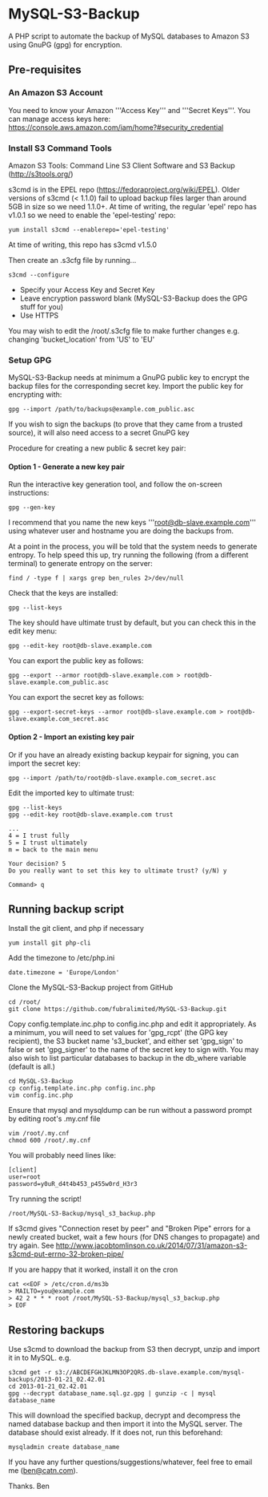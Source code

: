 # MySQL-S3-Backup

A PHP script to automate the backup of MySQL databases to Amazon S3 using GnuPG (gpg) for encryption.

## Pre-requisites
### An Amazon S3 Account
You need to know your Amazon '''Access Key''' and '''Secret Keys'''.
You can manage access keys here: https://console.aws.amazon.com/iam/home?#security_credential

### Install S3 Command Tools

Amazon S3 Tools: Command Line S3 Client Software and S3 Backup (http://s3tools.org/)

s3cmd is in the EPEL repo (https://fedoraproject.org/wiki/EPEL). Older versions of s3cmd
(< 1.1.0) fail to upload backup files larger than around 5GB in size so we need 1.1.0+.
At time of writing, the regular 'epel' repo has v1.0.1 so we need to enable the 'epel-testing' repo:

    yum install s3cmd --enablerepo='epel-testing'

At time of writing, this repo has s3cmd v1.5.0

Then create an .s3cfg file by running...

    s3cmd --configure

* Specify your Access Key and Secret Key
* Leave encryption password blank (MySQL-S3-Backup does the GPG stuff for you)
* Use HTTPS

You may wish to edit the /root/.s3cfg file to make further changes
e.g. changing 'bucket_location' from 'US' to 'EU'

### Setup GPG ###

 MySQL-S3-Backup needs at minimum a GnuPG public key to encrypt the backup files for the corresponding secret key.
 Import the public key for encrypting with:

    gpg --import /path/to/backups@example.com_public.asc

If you wish to sign the backups (to prove that they came from a trusted source), it will also need access to a secret GnuPG key

Procedure for creating a new public & secret key pair:

#### Option 1 - Generate a new key pair
Run the interactive key generation tool, and follow the on-screen instructions:

    gpg --gen-key

I recommend that you name the new keys '''root@db-slave.example.com''' using whatever user and hostname you are doing the backups from.

At a point in the process, you will be told that the system needs to generate entropy.
To help speed this up, try running the following (from a different terminal) to generate entropy on the server:

    find / -type f | xargs grep ben_rules 2>/dev/null

Check that the keys are installed:

    gpg --list-keys

The key should have ultimate trust by default, but you can check this in the edit key menu:

    gpg --edit-key root@db-slave.example.com

You can export the public key as follows:

    gpg --export --armor root@db-slave.example.com > root@db-slave.example.com_public.asc

You can export the secret key as follows:

    gpg --export-secret-keys --armor root@db-slave.example.com > root@db-slave.example.com_secret.asc

#### Option 2 - Import an existing key pair

Or if you have an already existing backup keypair for signing, you can import the secret key:

    gpg --import /path/to/root@db-slave.example.com_secret.asc

Edit the imported key to ultimate trust:

    gpg --list-keys
    gpg --edit-key root@db-slave.example.com trust

    ...
    4 = I trust fully
    5 = I trust ultimately
    m = back to the main menu

    Your decision? 5
    Do you really want to set this key to ultimate trust? (y/N) y

    Command> q

####

## Running backup script

Install the git client, and php if necessary

    yum install git php-cli

Add the timezone to /etc/php.ini

    date.timezone = 'Europe/London'

Clone the MySQL-S3-Backup project from GitHub

    cd /root/
    git clone https://github.com/fubralimited/MySQL-S3-Backup.git

Copy config.template.inc.php to config.inc.php and edit it appropriately.
As a minimum, you will need to set values for 'gpg_rcpt' (the GPG key recipient), the S3 bucket 
name 's3_bucket', and either set 'gpg_sign' to false or set 'gpg_signer' to the name of the secret key to sign with.
You may also wish to list particular databases to backup in the db_where variable (default is all.)

    cd MySQL-S3-Backup
    cp config.template.inc.php config.inc.php
    vim config.inc.php

Ensure that mysql and mysqldump can be run without a password prompt by editing root's .my.cnf file

    vim /root/.my.cnf
    chmod 600 /root/.my.cnf

You will probably need lines like:

    [client]
    user=root
    password=y0uR_d4t4b453_p455w0rd_H3r3

Try running the script!

    /root/MySQL-S3-Backup/mysql_s3_backup.php

If s3cmd gives "Connection reset by peer" and "Broken Pipe" errors for a newly created bucket, wait a few hours (for DNS changes to propagate) and try again.  See http://www.jacobtomlinson.co.uk/2014/07/31/amazon-s3-s3cmd-put-errno-32-broken-pipe/

If you are happy that it worked, install it on the cron

    cat <<EOF > /etc/cron.d/ms3b
    > MAILTO=you@example.com
    > 42 2 * * * root /root/MySQL-S3-Backup/mysql_s3_backup.php
    > EOF

## Restoring backups

Use s3cmd to download the backup from S3 then decrypt, unzip and import it in to MySQL.  e.g.

    s3cmd get -r s3://ABCDEFGHJKLMN3OP2QRS.db-slave.example.com/mysql-backups/2013-01-21_02.42.01
    cd 2013-01-21_02.42.01
    gpg --decrypt database_name.sql.gz.gpg | gunzip -c | mysql database_name

This will download the specified backup, decrypt and decompress the named database backup and then
import it into the MySQL server. The database should exist already. If it does not, run this beforehand:

    mysqladmin create database_name

If you have any further questions/suggestions/whatever, feel free to email me (ben@catn.com).

Thanks.
Ben
